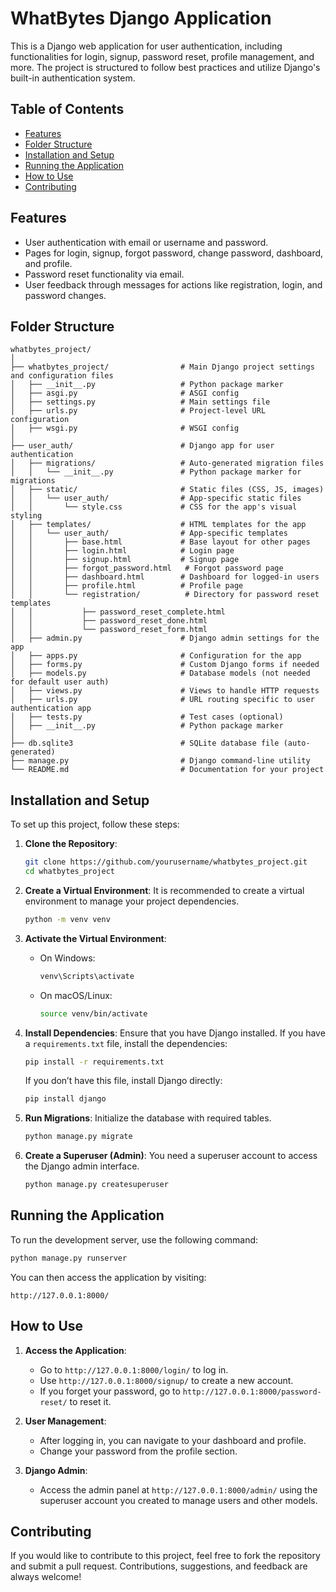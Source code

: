 # WhatBytes Django Application

This is a Django web application for user authentication, including functionalities for login, signup, password reset, profile management, and more. The project is structured to follow best practices and utilize Django's built-in authentication system.

## Table of Contents

- [Features](#features)
- [Folder Structure](#folder-structure)
- [Installation and Setup](#installation-and-setup)
- [Running the Application](#running-the-application)
- [How to Use](#how-to-use)
- [Contributing](#contributing)

## Features

- User authentication with email or username and password.
- Pages for login, signup, forgot password, change password, dashboard, and profile.
- Password reset functionality via email.
- User feedback through messages for actions like registration, login, and password changes.

## Folder Structure

```
whatbytes_project/
│
├── whatbytes_project/                # Main Django project settings and configuration files
│   ├── __init__.py                   # Python package marker
│   ├── asgi.py                       # ASGI config
│   ├── settings.py                   # Main settings file
│   ├── urls.py                       # Project-level URL configuration
│   ├── wsgi.py                       # WSGI config
│
├── user_auth/                        # Django app for user authentication
│   ├── migrations/                   # Auto-generated migration files
│   │   └── __init__.py               # Python package marker for migrations
│   ├── static/                       # Static files (CSS, JS, images)
│   │   └── user_auth/                # App-specific static files
│   │       └── style.css             # CSS for the app's visual styling
│   ├── templates/                    # HTML templates for the app
│   │   └── user_auth/                # App-specific templates
│   │       ├── base.html             # Base layout for other pages
│   │       ├── login.html            # Login page
│   │       ├── signup.html           # Signup page
│   │       ├── forgot_password.html   # Forgot password page
│   │       ├── dashboard.html        # Dashboard for logged-in users
│   │       ├── profile.html          # Profile page
│   │       └── registration/          # Directory for password reset templates
│   │           ├── password_reset_complete.html
│   │           ├── password_reset_done.html
│   │           └── password_reset_form.html
│   ├── admin.py                      # Django admin settings for the app
│   ├── apps.py                       # Configuration for the app
│   ├── forms.py                      # Custom Django forms if needed
│   ├── models.py                     # Database models (not needed for default user auth)
│   ├── views.py                      # Views to handle HTTP requests
│   ├── urls.py                       # URL routing specific to user authentication app
│   ├── tests.py                      # Test cases (optional)
│   ├── __init__.py                   # Python package marker
│
├── db.sqlite3                        # SQLite database file (auto-generated)
├── manage.py                         # Django command-line utility
└── README.md                         # Documentation for your project
```

## Installation and Setup

To set up this project, follow these steps:

1. **Clone the Repository**:
   ```bash
   git clone https://github.com/yourusername/whatbytes_project.git
   cd whatbytes_project
   ```

2. **Create a Virtual Environment**:
   It is recommended to create a virtual environment to manage your project dependencies.
   ```bash
   python -m venv venv
   ```

3. **Activate the Virtual Environment**:
   - On Windows:
     ```bash
     venv\Scripts\activate
     ```
   - On macOS/Linux:
     ```bash
     source venv/bin/activate
     ```

4. **Install Dependencies**:
   Ensure that you have Django installed. If you have a `requirements.txt` file, install the dependencies:
   ```bash
   pip install -r requirements.txt
   ```
   If you don’t have this file, install Django directly:
   ```bash
   pip install django
   ```

5. **Run Migrations**:
   Initialize the database with required tables.
   ```bash
   python manage.py migrate
   ```

6. **Create a Superuser (Admin)**:
   You need a superuser account to access the Django admin interface.
   ```bash
   python manage.py createsuperuser
   ```

## Running the Application

To run the development server, use the following command:

```bash
python manage.py runserver
```

You can then access the application by visiting:

```
http://127.0.0.1:8000/
```

## How to Use

1. **Access the Application**:
   - Go to `http://127.0.0.1:8000/login/` to log in.
   - Use `http://127.0.0.1:8000/signup/` to create a new account.
   - If you forget your password, go to `http://127.0.0.1:8000/password-reset/` to reset it.

2. **User Management**:
   - After logging in, you can navigate to your dashboard and profile.
   - Change your password from the profile section.

3. **Django Admin**:
   - Access the admin panel at `http://127.0.0.1:8000/admin/` using the superuser account you created to manage users and other models.

## Contributing

If you would like to contribute to this project, feel free to fork the repository and submit a pull request. Contributions, suggestions, and feedback are always welcome!
